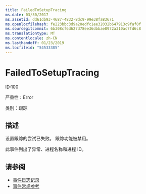 ```yaml
---
title: FailedToSetupTracing
ms.date: 03/30/2017
ms.assetid: dd61db93-4687-4832-8dc9-99e38fa83671
ms.openlocfilehash: fe223bbc3d9a20edfc1ee32032b647913c9faf0f
ms.sourcegitcommit: 6b308cf6d627d78ee36dbbae8972a310ac7fd6c8
ms.translationtype: MT
ms.contentlocale: zh-CN
ms.lasthandoff: 01/23/2019
ms.locfileid: "54533385"
---
```

# <a name="failedtosetuptracing"></a>FailedToSetupTracing
ID:100  
  
 严重性：Error  
  
 类别：跟踪  
  
## <a name="description"></a>描述  
 设置跟踪的尝试已失败。 跟踪功能被禁用。  
  
 此事件列出了异常、进程名称和进程 ID。  
  
## <a name="see-also"></a>请参阅
- [事件日志记录](../../../../../docs/framework/wcf/diagnostics/event-logging/index.md)
- [事件常规参考](../../../../../docs/framework/wcf/diagnostics/event-logging/events-general-reference.md)
